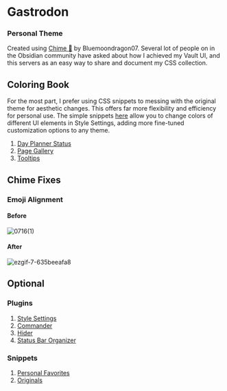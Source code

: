 # Gastrodon

### Personal Theme

Created using [Chime 🔔](https://github.com/Bluemoondragon07/chime-theme) by Bluemoondragon07. Several lot of people on in the Obsidian community have asked about how I achieved my Vault UI, and this servers as an easy way to share and document my CSS collection.

## Coloring Book

For the most part, I prefer using CSS snippets to messing with the original theme for aesthetic changes. This offers far more flexibility and efficiency for personal use. The simple snippets [here](https://github.com/t-if/gastrodon/tree/main/Snippets/Originals/Coloring%20Book) allow you to change colors of different UI elements in Style Settings, adding more fine-tuned customization options to any theme.

1. [Day Planner Status](https://github.com/t-if/gastrodon/blob/main/Snippets/Originals/Coloring%20Book/Day%20Planner%20Status%20Colors.md)
2. [Page Gallery](https://github.com/t-if/gastrodon/blob/main/Snippets/Originals/Coloring%20Book/Page%20Gallery%20Colors.md)
3. [Tooltips](https://github.com/t-if/gastrodon/blob/main/Snippets/Originals/Coloring%20Book/Tooltip%20Colors.md)

## Chime Fixes

### Emoji Alignment

#### Before

![0716(1)](https://github.com/user-attachments/assets/1ee8c751-10bc-4d30-a3a6-59a8644d7138)

#### After

![ezgif-7-635beeafa8](https://github.com/user-attachments/assets/cb584156-15da-4b00-8305-59ce6b03f4f9)


## Optional

### Plugins

1. [Style Settings](https://github.com/mgmeyers/obsidian-style-settings)
2. [Commander](https://github.com/phibr0/obsidian-commander)
3. [Hider](https://github.com/kepano/obsidian-hider)
4. [Status Bar Organizer](https://github.com/Opisek/obsidian-statusbar-organizer)

### Snippets

1. [Personal Favorites](https://github.com/t-if/gastrodon/tree/main/Snippets/Favorites)
2. [Originals](https://github.com/t-if/gastrodon/tree/main/Snippets/Originals)
